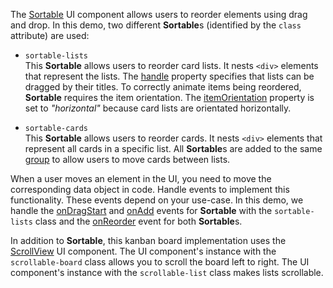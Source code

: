 The [Sortable](/Documentation/ApiReference/UI_Widgets/dxSortable/) UI component allows users to reorder elements using drag and drop.  In this demo, two different **Sortable**s (identified by the `class` attribute) are used:

- `sortable-lists`        
This **Sortable** allows users to reorder card lists. It nests `<div>` elements that represent the lists. The [handle](/Documentation/ApiReference/UI_Widgets/dxSortable/Configuration/#handle) property specifies that lists can be dragged by their titles. To correctly animate items being reordered, **Sortable** requires the item orientation. The [itemOrientation](/Documentation/ApiReference/UI_Widgets/dxSortable/Configuration/#itemOrientation) property is set to *"horizontal"* because card lists are orientated horizontally.

- `sortable-cards`         
This **Sortable** allows users to reorder cards. It nests `<div>` elements that represent all cards in a specific list. All **Sortable**s are added to the same [group](/Documentation/ApiReference/UI_Widgets/dxSortable/Configuration/#group) to allow users to move cards between lists.

When a user moves an element in the UI, you need to move the corresponding data object in code. Handle events to implement this functionality. These events depend on your use-case. In this demo, we handle the [onDragStart](/Documentation/ApiReference/UI_Widgets/dxSortable/Configuration/#onDragStart) and [onAdd](/Documentation/ApiReference/UI_Widgets/dxSortable/Configuration/#onAdd) events for **Sortable** with the `sortable-lists` class and the [onReorder](/Documentation/ApiReference/UI_Widgets/dxSortable/Configuration/#onReorder) event for both **Sortable**s.

In addition to **Sortable**, this kanban board implementation uses the [ScrollView](/Demos/WidgetsGallery/Demo/ScrollView/Overview/) UI component. The UI component's instance with the `scrollable-board` class allows you to scroll the board left to right. The UI component's instance with the `scrollable-list` class makes lists scrollable.